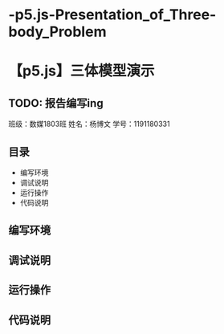 # -p5.js-Presentation_of_Three-body_Problem
【p5.js】三体模型演示
===
TODO:
  报告编写ing
---
班级：数媒1803班
姓名：杨博文
学号：1191180331

目录
---
* 编写环境
* 调试说明
* 运行操作
* 代码说明

编写环境
---
调试说明
---
运行操作
---
代码说明
---
